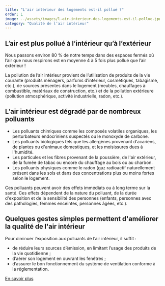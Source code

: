 ```yaml
---
title: "L'air intérieur des logements est-il pollué ?"
order: 1
image: ../assets/images/l-air-interieur-des-logements-est-il-pollue.jpg
category: "Qualité de l’air intérieur"
---
```


## L’air est plus pollué à l’intérieur qu’à l’extérieur

Nous passons environ 80 % de notre temps dans des espaces fermés où l’air que nous respirons est en moyenne 4 à 5 fois plus pollué que l’air extérieur !

La pollution de l’air intérieur provient de l’utilisation de produits de la vie courante (produits ménagers, parfums d’intérieur, cosmétiques, tabagisme, etc.), de sources présentes dans le logement (meubles, chauffages à combustible, matériaux de construction, etc.) et de la pollution extérieure (pollution atmosphérique, activité industrielle, radon, etc.).

## L'air intérieur est dégradé par de nombreux polluants

- Les polluants chimiques comme les composés volatiles organiques, les perturbateurs endocriniens suspectés ou le monoxyde de carbone.
- Les polluants biologiques tels que les allergènes provenant d'acariens, de plantes ou d'animaux domestiques, et les moisissures dues à l'humidité.
- Les particules et les fibres provenant de la poussière, de l'air extérieur, de la fumée de tabac ou encore du chauffage au bois ou au charbon.
- Les polluants physiques comme le radon (gaz radioactif naturellement présent dans les sols et dans des concentrations plus ou moins fortes selon le logement.

Ces polluants peuvent avoir des effets immédiats ou à long terme sur la santé. Ces effets dépendent de la nature du polluant, de la durée d'exposition et de la sensibilité des personnes (enfants, personnes avec des pathologies, femmes enceintes, personnes âgées, etc.).

## Quelques gestes simples permettent d'améliorer la qualité de l'air intérieur

Pour diminuer l’exposition aux polluants de l’air intérieur, il suffit :
- de réduire leurs sources d’émission, en limitant l’usage des produits de la vie quotidienne ;
- d’aérer son logement en ouvrant les fenêtres ;
- d’assurer le bon fonctionnement du système de ventilation conforme à la réglementation.

[En savoir plus](https://agirpourlatransition.ademe.fr/particuliers/sites/default/files/2020-06/infographie_air_sain_chez_soi.png)  
